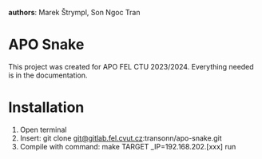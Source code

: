**authors**: Marek Štrympl, Son Ngoc Tran
# APO Snake

This project was created for APO FEL CTU 2023/2024.
Everything needed is in the documentation.

# Installation
1. Open terminal
2. Insert: git clone git@gitlab.fel.cvut.cz:transonn/apo-snake.git
3. Compile with command: make TARGET _IP=192.168.202.[xxx] run
